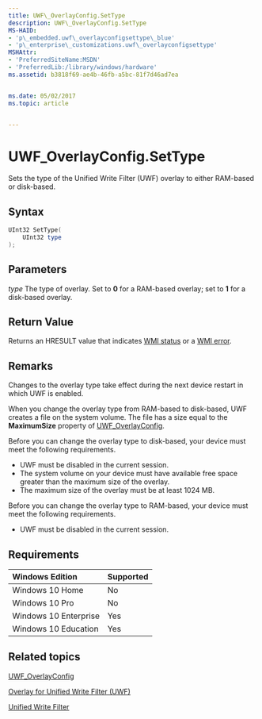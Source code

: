 ```yaml
---
title: UWF\_OverlayConfig.SetType
description: UWF\_OverlayConfig.SetType
MS-HAID:
- 'p\_embedded.uwf\_overlayconfigsettype\_blue'
- 'p\_enterprise\_customizations.uwf\_overlayconfigsettype'
MSHAttr:
- 'PreferredSiteName:MSDN'
- 'PreferredLib:/library/windows/hardware'
ms.assetid: b3818f69-ae4b-46fb-a5bc-81f7d46ad7ea


ms.date: 05/02/2017
ms.topic: article


---
```

# UWF\_OverlayConfig.SetType

Sets the type of the Unified Write Filter (UWF) overlay to either RAM-based or disk-based.

## Syntax

```powershell
UInt32 SetType(
    UInt32 type
);
```

## Parameters

<a href="" id="type"></a>*type*
The type of overlay. Set to **0** for a RAM-based overlay; set to **1** for a disk-based overlay.

## Return Value

Returns an HRESULT value that indicates [WMI status](/windows/win32/wmisdk/wmi-non-error-constants) or a [WMI error](/windows/win32/wmisdk/wmi-error-constants).

## Remarks

Changes to the overlay type take effect during the next device restart in which UWF is enabled.

When you change the overlay type from RAM-based to disk-based, UWF creates a file on the system volume. The file has a size equal to the **MaximumSize** property of [UWF\_OverlayConfig](uwf-overlayconfig.md).

Before you can change the overlay type to disk-based, your device must meet the following requirements.

* UWF must be disabled in the current session.
* The system volume on your device must have available free space greater than the maximum size of the overlay.
* The maximum size of the overlay must be at least 1024 MB.

Before you can change the overlay type to RAM-based, your device must meet the following requirements.

* UWF must be disabled in the current session.

## Requirements

| Windows Edition       | Supported |
|:----------------------|:----------|
| Windows 10 Home       | No        |
| Windows 10 Pro        | No        |
| Windows 10 Enterprise | Yes       |
| Windows 10 Education  | Yes       |

## Related topics

[UWF\_OverlayConfig](uwf-overlayconfig.md)

[Overlay for Unified Write Filter (UWF)](uwfoverlay.md)

[Unified Write Filter](unified-write-filter.md)